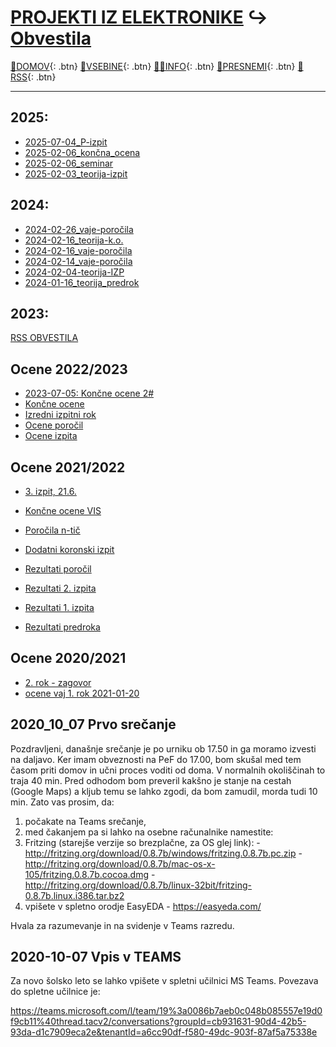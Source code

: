# [PROJEKTI IZ ELEKTRONIKE](../index) ↪ [Obvestila](./index.md)

[🏡DOMOV](../index.md){: .btn}
[📝VSEBINE](../Vsebine/index.md){: .btn}
[👨‍🎓INFO](../info.md){: .btn}
[💾PRESNEMI](../Presnemi/index.md){: .btn}
[🔆 RSS](https://davidrihtarsic.github.io/Projekti_iz_elektronike/Obvestila/rss_obvestila.xml){: .btn}

---

## 2025:
- [ 2025-07-04_P-izpit ](./2025-07-04_P-izpit.md) 
- [ 2025-02-06_končna_ocena ](./2025-02-06_končna_ocena.md) 
- [ 2025-02-06_seminar ](./2025-02-06_seminar.md) 
- [ 2025-02-03_teorija-izpit ](./2025-02-03_teorija-izpit.md) 

## 2024:
- [ 2024-02-26_vaje-poročila ](./2024-02-26_vaje-poročila.md) 
- [ 2024-02-16_teorija-k.o. ](./2024-02-16_teorija-k.o..md) 
- [ 2024-02-16_vaje-poročila ](./2024-02-16_vaje-poročila.md) 
- [ 2024-02-14_vaje-poročila ](./2024-02-14_vaje-poročila.md) 
- [ 2024-02-04-teorija-IZP ](./2024-02-04-teorija-IZP.md) 
- [ 2024-01-16_teorija_predrok ](./2024-01-16_teorija_predrok.md) 

## 2023:

[RSS OBVESTILA](./rss_sporocila.md)

## Ocene 2022/2023

- [ 2023-07-05: Končne ocene 2# ](./2023-07-05_teorija-izpit.md)
- [Končne ocene](./2023-04-05_končna_ocena.md)
- [Izredni izpitni rok](./2023-04-03_teorija-izpit.md)
- [Ocene poročil](./2023-02-13_vaje-poročila.md)
- [Ocene izpita](./2023-02-13_teorija-izpit.md)

## Ocene 2021/2022

- [3. izpit, 21.6.](./2022-06-24_teorija-izpit.md)

- [Končne ocene VIS](./2022-05-10_končne_ocene.md)
- [Poročila n-tič](./2022-05-10_poročila_vaj.md)
- [Dodatni koronski izpit](./2022-04-22_teorija-izpit.md)
- [Rezultati poročil](./2022-02-12_vaje-poročila.md)
- [Rezultati 2. izpita](./2022-02-11_2022-02-11.md)
- [Rezultati 1. izpita](./2022-01-27_izpit_1_teorija.md)
- [Rezultati predroka](./2022-01-13_predrok_teorija.md)

## Ocene 2020/2021

- [2. rok - zagovor](./2021-01-27_rok2.md)
- [ocene vaj 1. rok 2021-01-20 ](./2021-01-20_ocene_vaj.md)

## 2020_10_07 Prvo srečanje

Pozdravljeni,
današnje srečanje je po urniku ob 17.50 in ga moramo izvesti na daljavo. Ker imam obveznosti na PeF do 17.00, bom skušal med tem časom priti domov in učni proces voditi od doma. V normalnih okoliščinah to traja 40 min.
Pred odhodom bom preveril kakšno je stanje na cestah (Google Maps) a kljub temu se lahko zgodi, da bom zamudil, morda tudi 10 min.  Zato vas prosim, da:

1. počakate na Teams srečanje,
2. med čakanjem pa si lahko na osebne računalnike namestite:
  1. Fritzing (starejše verzije so brezplačne, za OS glej link):
    - http://fritzing.org/download/0.8.7b/windows/fritzing.0.8.7b.pc.zip
    - http://fritzing.org/download/0.8.7b/mac-os-x-105/fritzing.0.8.7b.cocoa.dmg
    - http://fritzing.org/download/0.8.7b/linux-32bit/fritzing-0.8.7b.linux.i386.tar.bz2
  2. vpišete v spletno orodje EasyEDA
    - https://easyeda.com/

Hvala za razumevanje in
na svidenje v Teams razredu.
## 2020-10-07 Vpis v TEAMS

Za novo šolsko leto se lahko vpišete v spletni učilnici MS Teams. Povezava do spletne učilnice je:

https://teams.microsoft.com/l/team/19%3a0086b7aeb0c048b085557e19d0f9cb11%40thread.tacv2/conversations?groupId=cb931631-90d4-42b5-93da-d1c7909eca2e&tenantId=a6cc90df-f580-49dc-903f-87af5a75338e

